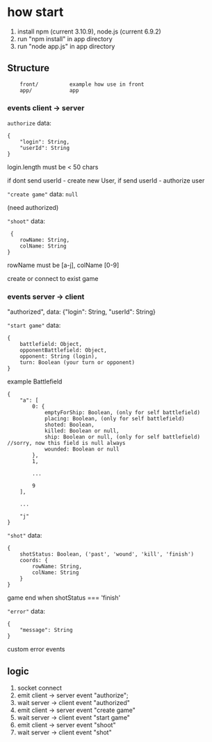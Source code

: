 # how start

1. install npm (current 3.10.9), node.js (current 6.9.2)
2. run "npm install" in app directory
3. run "node app.js" in app directory


## Structure

```
	front/			example how use in front
	app/			app
```

### events client -> server

`authorize` 
data: 
```
{
	"login": String, 
	"userId": String
}
```
login.length must be < 50 chars

if dont send userId - create new User,
if send userId - authorize user


`"create game"`
data: `null`

(need authorized)

`"shoot"`
data: 
```
 {
	rowName: String, 
	colName: String
}
```
rowName must be [a-j], colName [0-9]

create or connect to exist game


### events server -> client

"authorized", data: {"login": String, "userId": String}

`"start game"`
 data: 
```
{
	battlefield: Object,
	opponentBattlefield: Object,
	opponent: String (login),
	turn: Boolean (your turn or opponent)
}
```

example Battlefield
```
{
	"a": [
		0: {
			emptyForShip: Boolean, (only for self battlefield)
			placing: Boolean, (only for self battlefield)
			shoted: Boolean, 
			killed: Boolean or null,
			ship: Boolean or null, (only for self battlefield) //sorry, now this field is null always
			wounded: Boolean or null
		},
		1,
		
		...
		
		9
	],
		
	...
	
	"j"
}
```

`"shot"`
data: 
```
{
	shotStatus: Boolean, ('past', 'wound', 'kill', 'finish')
	coords: {
		rowName: String,
		colName: String
	}
}
```

game end when shotStatus === 'finish'

`"error"` 
data: 
```
{
	"message": String
}
```

custom error events


## logic

1. socket connect
2. emit client -> server event "authorize";
3. wait server -> client event "authorized"
4. emit client -> server event "create game"
5. wait server -> client event "start game"
6. emit client -> server event "shoot"
7. wait server -> client event "shot"
